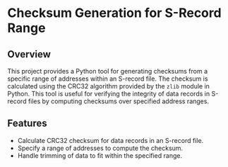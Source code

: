 # Checksum Generation for S-Record Range

## Overview

This project provides a Python tool for generating checksums from a specific range of addresses within an S-record file. The checksum is calculated using the CRC32 algorithm provided by the `zlib` module in Python. This tool is useful for verifying the integrity of data records in S-record files by computing checksums over specified address ranges.

## Features

- Calculate CRC32 checksum for data records in an S-record file.
- Specify a range of addresses to compute the checksum.
- Handle trimming of data to fit within the specified range.

